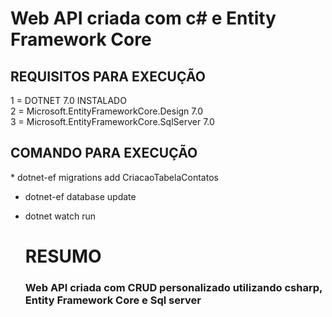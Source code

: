 <h1><strong>Web API criada com c# e Entity Framework Core </strong></h1>

<h2>REQUISITOS PARA EXECUÇÃO</h2>
1 = DOTNET 7.0 INSTALADO <br>
2 = Microsoft.EntityFrameworkCore.Design 7.0 <br>
3 = Microsoft.EntityFrameworkCore.SqlServer 7.0 

<h2>COMANDO PARA EXECUÇÃO</h2>
* dotnet-ef migrations add CriacaoTabelaContatos 

* dotnet-ef database update

* dotnet watch run


  <h1>RESUMO</h1>
  <h3>Web API criada com CRUD personalizado utilizando csharp, Entity Framework Core e Sql server</h3>
